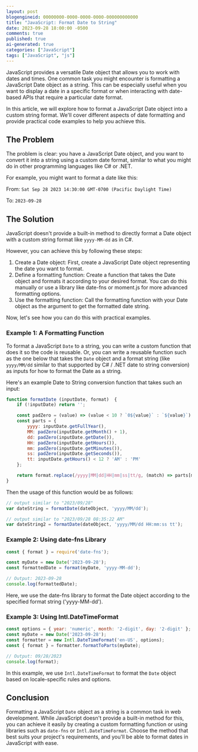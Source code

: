 ```yaml
---
layout: post
blogengineid: 00000000-0000-0000-0000-000000000000
title: "JavaScript: Format Date to String"
date: 2023-09-28 18:00:00 -0500
comments: true
published: true
ai-generated: true
categories: ["JavaScript"]
tags: ["JavaScript", "js"]
---
```


JavaScript provides a versatile Date object that allows you to work with dates and times. One common task you might encounter is formatting a JavaScript Date object as a string. This can be especially useful when you want to display a date in a specific format or when interacting with date-based APIs that require a particular date format.

In this article, we will explore how to format a JavaScript Date object into a custom string format. We'll cover different aspects of date formatting and provide practical code examples to help you achieve this.

## The Problem

The problem is clear: you have a JavaScript Date object, and you want to convert it into a string using a custom date format, similar to what you might do in other programming languages like C# or .NET.

For example, you might want to format a date like this:

From: `Sat Sep 28 2023 14:30:00 GMT-0700 (Pacific Daylight Time)`

To: `2023-09-28`

## The Solution

JavaScript doesn't provide a built-in method to directly format a Date object with a custom string format like `yyyy-MM-dd` as in C#.

However, you can achieve this by following these steps:

1. Create a Date object: First, create a JavaScript Date object representing the date you want to format.
1. Define a formatting function: Create a function that takes the Date object and formats it according to your desired format. You can do this manually or use a library like date-fns or moment.js for more advanced formatting options.
1. Use the formatting function: Call the formatting function with your Date object as the argument to get the formatted date string.

Now, let's see how you can do this with practical examples.

### Example 1: A Formatting Function

To format a JavaScript `Date` to a string, you can write a custom function that does it so the code is reusable. Or, you can write a reusable function such as the one below that takes the `Date` object and a format string (like `yyyy/MM/dd` similar to that supported by C# / .NET date to string conversion) as inputs for how to format the Date as a string.

Here's an example Date to String conversion function that takes such an input:

```javascript
function formatDate (inputDate, format)  {
    if (!inputDate) return '';

    const padZero = (value) => (value < 10 ? `0${value}` : `${value}`);
    const parts = {
        yyyy: inputDate.getFullYear(),
        MM: padZero(inputDate.getMonth() + 1),
        dd: padZero(inputDate.getDate()),
        HH: padZero(inputDate.getHours()),
        mm: padZero(inputDate.getMinutes()),
        ss: padZero(inputDate.getSeconds()),
        tt: inputDate.getHours() < 12 ? 'AM' : 'PM'
    };

    return format.replace(/yyyy|MM|dd|HH|mm|ss|tt/g, (match) => parts[match]);
}
```

Then the usage of this function would be as follows:

```javascript
// output similar to "2023/09/28"
var dateString = formatDate(dateObject, 'yyyy/MM/dd');

// output similar to "2023/09/28 08:35:22 AM"
var dateString2 = formatDate(dateObject, 'yyyy/MM/dd HH:mm:ss tt');
```

### Example 2: Using date-fns Library

```javascript
const { format } = require('date-fns');

const myDate = new Date('2023-09-28');
const formattedDate = format(myDate, 'yyyy-MM-dd');

// Output: 2023-09-28
console.log(formattedDate); 
```

Here, we use the date-fns library to format the Date object according to the specified format string ('yyyy-MM-dd').

### Example 3: Using Intl.DateTimeFormat

```javascript
const options = { year: 'numeric', month: '2-digit', day: '2-digit' };
const myDate = new Date('2023-09-28');
const formatter = new Intl.DateTimeFormat('en-US', options);
const { format } = formatter.formatToParts(myDate);

// Output: 09/28/2023
console.log(format); 
```

In this example, we use `Intl.DateTimeFormat` to format the `Date` object based on locale-specific rules and options.

## Conclusion

Formatting a JavaScript `Date` object as a string is a common task in web development. While JavaScript doesn't provide a built-in method for this, you can achieve it easily by creating a custom formatting function or using libraries such as `date-fns` or `Intl.DateTimeFormat`. Choose the method that best suits your project's requirements, and you'll be able to format dates in JavaScript with ease.
